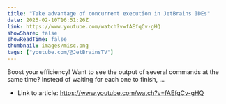 ```yaml
---
title: "Take advantage of concurrent execution in JetBrains IDEs"
date: 2025-02-10T16:51:26Z
link: https://www.youtube.com/watch?v=fAEfqCv-gHQ
showShare: false
showReadTime: false
thumbnail: images/misc.png
tags: ["youtube.com/@JetBrainsTV"]
---
```

Boost your efficiency! Want to see the output of several commands at the same time? Instead of waiting for each one to finish, ...

- Link to article: https://www.youtube.com/watch?v=fAEfqCv-gHQ